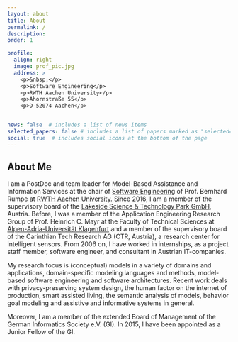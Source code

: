 ```yaml
---
layout: about
title: About
permalink: /
description: 
order: 1

profile:
  align: right
  image: prof_pic.jpg
  address: >
    <p>&nbsp;</p>
    <p>Software Engineering</p>
    <p>RWTH Aachen University</p>
    <p>Ahornstraße 55</p>
    <p>D-52074 Aachen</p>


news: false  # includes a list of news items
selected_papers: false # includes a list of papers marked as "selected={true}"
social: true  # includes social icons at the bottom of the page
---
```


## About Me

I am a PostDoc and team leader for Model-Based Assistance and Information Services at the chair of 
[Software Engineering](https://www.se-rwth.de/) of Prof. Bernhard Rumpe at 
[RWTH Aachen University](https://www.rwth-aachen.de/). 
Since 2016, I am a member of the supervisory board of the 
[Lakeside Science & Technology Park GmbH](https://www.lakeside-scitec.com/), Austria. 
Before, I was a member of the Application Engineering Research Group of Prof. Heinrich C. Mayr 
at the Faculty of Technical Sciences at [Alpen-Adria-Universität Klagenfurt](https://www.aau.at/) and 
a member of the supervisory board of the Carinthian Tech Research AG (CTR, Austria), a research center for 
intelligent sensors. 
From 2006 on, I have worked in internships, as a project staff member, software engineer, and consultant in 
Austrian IT-companies.

My research focus is (conceptual) models in a variety of domains and applications, domain-specific modeling languages 
and methods, model-based software engineering and software architectures. Recent work deals with privacy-preserving 
system design, the human factor on the internet of production, smart assisted living, the semantic analysis of models, 
behavior goal modeling and assistive and informative systems in general.

Moreover, I am a member of the extended Board of Management of the German Informatics Society e.V. (GI). In 2015, I 
have been appointed as a Junior Fellow of the GI. 
